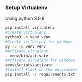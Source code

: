 ### Setup Virtualenv
Using python 3.9.6
```sh
pip install virtualenv
#Create virtualenv
python3 -m venv venv
#Create virtualenv for windows
py -3 -m venv venv
#Activate virualenv:
. venv/bin/activate
#Activate virualenv for windows
venv\Scripts\activate
#Install Flask on the enviroment
pip install -r requirements.txt
```
